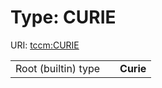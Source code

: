 
# Type: CURIE




URI: [tccm:CURIE](https://hotecosystem.org/tccm/CURIE)

|  |  |  |
| --- | --- | --- |
| Root (builtin) type | | **Curie** |
